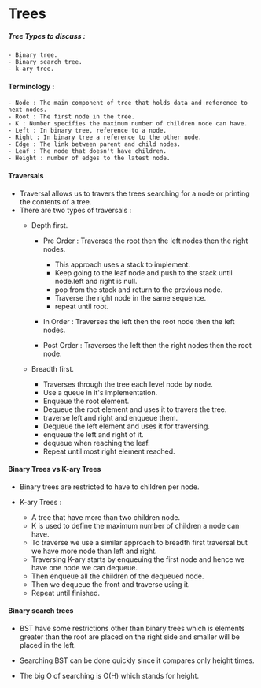 # Trees

##### Tree Types to discuss : 
    - Binary tree.
    - Binary search tree.
    - k-ary tree.

#### Terminology :

    - Node : The main component of tree that holds data and reference to next nodes.
    - Root : The first node in the tree.
    - K : Number specifies the maximum number of children node can have.
    - Left : In binary tree, reference to a node.
    - Right : In binary tree a reference to the other node.
    - Edge : The link between parent and child nodes.
    - Leaf : The node that doesn't have children.
    - Height : number of edges to the latest node.


#### Traversals 

- Traversal allows us to travers the trees searching for a node or printing the contents of a tree.
- There are two types of traversals :
    - Depth first.
        - Pre Order : Traverses the root then the left nodes then the right nodes.
            - This approach uses a stack to implement.
            - Keep going to the leaf node and push to the stack until node.left and right is null.
            - pop from the stack and return to the previous node.
            - Traverse the right node in the same sequence.
            - repeat until root.

        - In Order : Traverses the left then the root node then the left nodes.
        - Post Order : Traverses the left then the right nodes then the root node.

    - Breadth first.
        - Traverses through the tree each level node by node.
        - Use a queue in it's implementation.
        - Enqueue the root element.
        - Dequeue the root element and uses it to travers the tree.
        - traverse left and right and enqueue them.
        - Dequeue the left element and uses it for traversing.
        - enqueue the left and right of it.
        - dequeue when reaching the leaf.
        - Repeat until most right element reached.


#### Binary Trees vs K-ary Trees

- Binary trees are restricted to have to children per node.

- K-ary Trees : 
    - A tree that have more than two children node.
    - K is used to define the maximum number of children a node can have.
    - To traverse we use a similar approach to breadth first traversal but we have more node than left and right.
    - Traversing K-ary starts by enqueuing the first node and hence we have one node we can dequeue.
    - Then enqueue all the children of the dequeued node.
    - Then we dequeue the front and traverse using it.
    - Repeat until finished.


#### Binary search trees

- BST have some restrictions other than binary trees which is elements greater than the root are placed on the right side
and smaller will be placed in the left.

- Searching BST can be done quickly since it compares only height times.

- The big O of searching is O(H) which stands for height.
